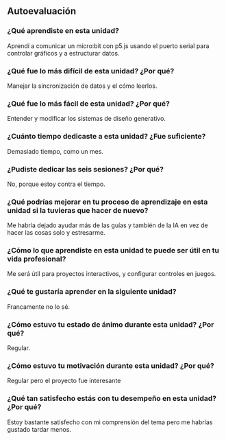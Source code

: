 ## Autoevaluación


### ¿Qué aprendiste en esta unidad?
Aprendí a comunicar un micro:bit con p5.js usando el puerto serial para controlar gráficos y a estructurar datos.

### ¿Qué fue lo más difícil de esta unidad? ¿Por qué?
Manejar la sincronización de datos y el cómo leerlos.

### ¿Qué fue lo más fácil de esta unidad? ¿Por qué?
Entender y modificar los sistemas de diseño generativo.

### ¿Cuánto tiempo dedicaste a esta unidad? ¿Fue suficiente?
Demasiado tiempo, como un mes.

### ¿Pudiste dedicar las seis sesiones? ¿Por qué?
No, porque estoy contra el tiempo.

### ¿Qué podrías mejorar en tu proceso de aprendizaje en esta unidad si la tuvieras que hacer de nuevo?
Me habría dejado ayudar más de las guías y también de la IA en vez de hacer las cosas solo y estresarme.

### ¿Cómo lo que aprendiste en esta unidad te puede ser útil en tu vida profesional?
Me será útil para proyectos interactivos, y configurar controles en juegos.

### ¿Qué te gustaría aprender en la siguiente unidad?
Francamente no lo sé.

### ¿Cómo estuvo tu estado de ánimo durante esta unidad? ¿Por qué?
Regular.

### ¿Cómo estuvo tu motivación durante esta unidad? ¿Por qué?
Regular pero el proyecto fue interesante

### ¿Qué tan satisfecho estás con tu desempeño en esta unidad? ¿Por qué?
Estoy bastante satisfecho con mi comprensión del tema pero me habrías gustado tardar menos.
